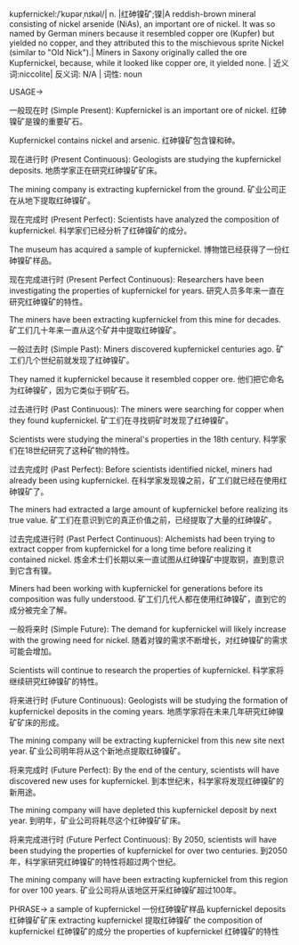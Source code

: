 kupfernickel:/ˈkʊpərˌnɪkəl/| n. |红砷镍矿;镍|A reddish-brown mineral consisting of nickel arsenide (NiAs), an important ore of nickel.  It was so named by German miners because it resembled copper ore (Kupfer) but yielded no copper, and they attributed this to the mischievous sprite Nickel (similar to "Old Nick").| Miners in Saxony originally called the ore Kupfernickel, because, while it looked like copper ore, it yielded none. | 近义词:niccolite| 反义词: N/A | 词性: noun

USAGE->

一般现在时 (Simple Present):
Kupfernickel is an important ore of nickel. 红砷镍矿是镍的重要矿石。

Kupfernickel contains nickel and arsenic. 红砷镍矿包含镍和砷。


现在进行时 (Present Continuous):
Geologists are studying the kupfernickel deposits. 地质学家正在研究红砷镍矿矿床。

The mining company is extracting kupfernickel from the ground. 矿业公司正在从地下提取红砷镍矿。


现在完成时 (Present Perfect):
Scientists have analyzed the composition of kupfernickel. 科学家们已经分析了红砷镍矿的成分。

The museum has acquired a sample of kupfernickel. 博物馆已经获得了一份红砷镍矿样品。


现在完成进行时 (Present Perfect Continuous):
Researchers have been investigating the properties of kupfernickel for years.  研究人员多年来一直在研究红砷镍矿的特性。

The miners have been extracting kupfernickel from this mine for decades.  矿工们几十年来一直从这个矿井中提取红砷镍矿。


一般过去时 (Simple Past):
Miners discovered kupfernickel centuries ago. 矿工们几个世纪前就发现了红砷镍矿。

They named it kupfernickel because it resembled copper ore. 他们把它命名为红砷镍矿，因为它类似于铜矿石。


过去进行时 (Past Continuous):
The miners were searching for copper when they found kupfernickel. 矿工们在寻找铜矿时发现了红砷镍矿。

Scientists were studying the mineral's properties in the 18th century. 科学家们在18世纪研究了这种矿物的特性。


过去完成时 (Past Perfect):
Before scientists identified nickel, miners had already been using kupfernickel. 在科学家发现镍之前，矿工们就已经在使用红砷镍矿了。

The miners had extracted a large amount of kupfernickel before realizing its true value. 矿工们在意识到它的真正价值之前，已经提取了大量的红砷镍矿。


过去完成进行时 (Past Perfect Continuous):
Alchemists had been trying to extract copper from kupfernickel for a long time before realizing it contained nickel.  炼金术士们长期以来一直试图从红砷镍矿中提取铜，直到意识到它含有镍。

Miners had been working with kupfernickel for generations before its composition was fully understood. 矿工们几代人都在使用红砷镍矿，直到它的成分被完全了解。


一般将来时 (Simple Future):
The demand for kupfernickel will likely increase with the growing need for nickel.  随着对镍的需求不断增长，对红砷镍矿的需求可能会增加。

Scientists will continue to research the properties of kupfernickel. 科学家将继续研究红砷镍矿的特性。


将来进行时 (Future Continuous):
Geologists will be studying the formation of kupfernickel deposits in the coming years. 地质学家将在未来几年研究红砷镍矿矿床的形成。

The mining company will be extracting kupfernickel from this new site next year.  矿业公司明年将从这个新地点提取红砷镍矿。


将来完成时 (Future Perfect):
By the end of the century, scientists will have discovered new uses for kupfernickel. 到本世纪末，科学家将发现红砷镍矿的新用途。

The mining company will have depleted this kupfernickel deposit by next year.  到明年，矿业公司将耗尽这个红砷镍矿矿床。


将来完成进行时 (Future Perfect Continuous):
By 2050, scientists will have been studying the properties of kupfernickel for over two centuries. 到2050年，科学家研究红砷镍矿的特性将超过两个世纪。

The mining company will have been extracting kupfernickel from this region for over 100 years. 矿业公司将从该地区开采红砷镍矿超过100年。



PHRASE->
a sample of kupfernickel  一份红砷镍矿样品
kupfernickel deposits 红砷镍矿矿床
extracting kupfernickel 提取红砷镍矿
the composition of kupfernickel 红砷镍矿的成分
the properties of kupfernickel 红砷镍矿的特性
